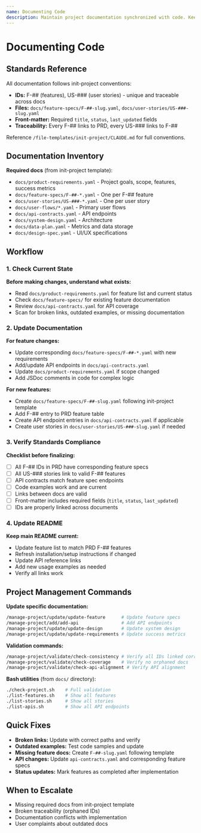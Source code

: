 ```yaml
---
name: Documenting Code
description: Maintain project documentation synchronized with code. Keep feature specs, API contracts, and README current with init-project standards. Use when updating docs after code changes, adding new features, or ensuring documentation completeness.
---
```


# Documenting Code

## Standards Reference

All documentation follows init-project conventions:
- **IDs:** F-## (features), US-### (user stories) - unique and traceable across docs
- **Files:** `docs/feature-specs/F-##-slug.yaml`, `docs/user-stories/US-###-slug.yaml`
- **Front-matter:** Required `title`, `status`, `last_updated` fields
- **Traceability:** Every F-## links to PRD, every US-### links to F-##

Reference `/file-templates/init-project/CLAUDE.md` for full conventions.

## Documentation Inventory

**Required docs** (from init-project template):
- `docs/product-requirements.yaml` - Project goals, scope, features, success metrics
- `docs/feature-specs/F-##-*.yaml` - One per F-## feature
- `docs/user-stories/US-###-*.yaml` - One per user story
- `docs/user-flows/*.yaml` - Primary user flows
- `docs/api-contracts.yaml` - API endpoints
- `docs/system-design.yaml` - Architecture
- `docs/data-plan.yaml` - Metrics and data storage
- `docs/design-spec.yaml` - UI/UX specifications

## Workflow

### 1. Check Current State

**Before making changes, understand what exists:**
- Read `docs/product-requirements.yaml` for feature list and current status
- Check `docs/feature-specs/` for existing feature documentation
- Review `docs/api-contracts.yaml` for API coverage
- Scan for broken links, outdated examples, or missing documentation

### 2. Update Documentation

**For feature changes:**
- Update corresponding `docs/feature-specs/F-##-*.yaml` with new requirements
- Add/update API endpoints in `docs/api-contracts.yaml`
- Update `docs/product-requirements.yaml` if scope changed
- Add JSDoc comments in code for complex logic

**For new features:**
- Create `docs/feature-specs/F-##-slug.yaml` following init-project template
- Add F-## entry to PRD feature table
- Create API endpoint entries in `docs/api-contracts.yaml` if applicable
- Create user stories in `docs/user-stories/US-###-slug.yaml` if needed

### 3. Verify Standards Compliance

**Checklist before finalizing:**
- [ ] All F-## IDs in PRD have corresponding feature specs
- [ ] All US-### stories link to valid F-## features
- [ ] API contracts match feature spec endpoints
- [ ] Code examples work and are current
- [ ] Links between docs are valid
- [ ] Front-matter includes required fields (`title`, `status`, `last_updated`)
- [ ] IDs are properly linked across documents

### 4. Update README

**Keep main README current:**
- Update feature list to match PRD F-## features
- Refresh installation/setup instructions if changed
- Update API reference links
- Add new usage examples as needed
- Verify all links work

## Project Management Commands

**Update specific documentation:**
```bash
/manage-project/update/update-feature      # Update feature specs
/manage-project/add/add-api                # Add API endpoints
/manage-project/update/update-design       # Update system design
/manage-project/update/update-requirements # Update success metrics
```

**Validation commands:**
```bash
/manage-project/validate/check-consistency # Verify all IDs linked correctly
/manage-project/validate/check-coverage    # Verify no orphaned docs
/manage-project/validate/check-api-alignment # Verify API alignment
```

**Bash utilities** (from `docs/` directory):
```bash
./check-project.sh    # Full validation
./list-features.sh    # Show all features
./list-stories.sh     # Show all stories
./list-apis.sh        # Show all API endpoints
```

## Quick Fixes

- **Broken links:** Update with correct paths and verify
- **Outdated examples:** Test code samples and update
- **Missing feature docs:** Create `F-##-slug.yaml` following template
- **API changes:** Update `api-contracts.yaml` and corresponding feature specs
- **Status updates:** Mark features as completed after implementation

## When to Escalate

- Missing required docs from init-project template
- Broken traceability (orphaned IDs)
- Documentation conflicts with implementation
- User complaints about outdated docs
